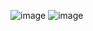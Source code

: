 ![image](https://user-images.githubusercontent.com/99292187/153075632-9f1314f8-995d-4acb-9e37-dd9832da8eaf.png)
![image](https://user-images.githubusercontent.com/99292187/153075692-567eff94-5b57-446e-bc60-ee5df2614fbd.png)

